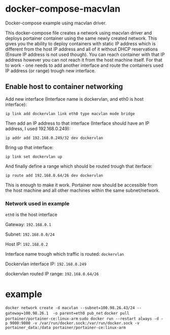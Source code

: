 # docker-compose-macvlan
Docker-compose example using macvlan driver.    

This docker-compose file creates a network using macvlan driver and deploys portainer container using the same newly created network.
This gives you the ability to deploy containers with static IP address which is different from the host IP address and all of it without DHCP reservations (Ensure IP address is not used though).
You can reach container with that IP address however you can not reach it from the host machine itself.
For that to work - one needs to add another interface and route the containers used IP address (or range) trough new interface.

## Enable host to container networking

Add new interface (Interface name is dockervlan, and eth0 is host interface):

`ip link add dockervlan link eth0 type macvlan mode bridge`

Then add an IP address to that interface (Interface should have an IP address, I used 192.168.0.249):

`ip addr add 192.168.0.249/32 dev dockervlan`

Bring up that interface:

`ip link set dockervlan up`

And finally define a range which should be routed trough that iterface:

`ip route add 192.168.0.64/26 dev dockervlan`

This is enough to make it work. Portainer now should be accessible from the host machine and all other machines within the same subnet/network.

### Network used in example

`eth0` is the host interface

Gateway: `192.168.0.1`

Subnet: `192.168.0.0/24`

Host IP: `192.168.0.2`

Interface name trough which traffic is routed: `dockervlan`

Dockervlan interface IP: `192.168.0.249`

dockervlan routed IP range: `192.168.0.64/26`

# example

`docker network create -d macvlan --subnet=100.98.26.43/24 --gateway=100.98.26.1  -o parent=eth0 pub_net`
`docker pull portainer/portainer-ce:linux-arm`
`sudo docker run --restart always -d -p 9000:9000 -v /var/run/docker.sock:/var/run/docker.sock -v portainer_data:/data portainer/portainer-ce:linux-arm`
